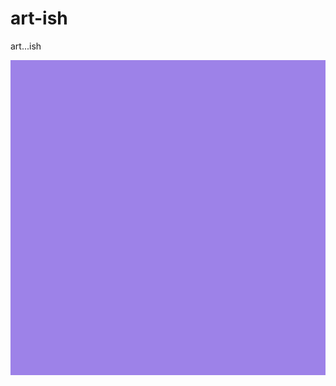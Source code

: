 # art-ish
art...ish

![art...ish](https://github.com/ian-double-u/art-ish/blob/main/works/sierpinski_carpet.gif)
